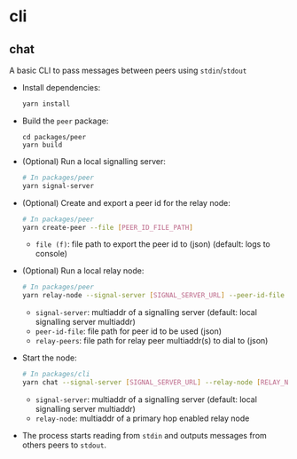 # cli

## chat

A basic CLI to pass messages between peers using `stdin`/`stdout`

* Install dependencies:

  ```bash
  yarn install
  ```

* Build the `peer` package:

  ```
  cd packages/peer
  yarn build
  ```

* (Optional) Run a local signalling server:

  ```bash
  # In packages/peer
  yarn signal-server
  ```

* (Optional) Create and export a peer id for the relay node:

  ```bash
  # In packages/peer
  yarn create-peer --file [PEER_ID_FILE_PATH]
  ```

  * `file (f)`: file path to export the peer id to (json) (default: logs to console)

* (Optional) Run a local relay node:

  ```bash
  # In packages/peer
  yarn relay-node --signal-server [SIGNAL_SERVER_URL] --peer-id-file [PEER_ID_FILE_PATH] --relay-peers [RELAY_PEERS_FILE_PATH]
  ```

  * `signal-server`: multiaddr of a signalling server (default: local signalling server multiaddr)
  * `peer-id-file`: file path for peer id to be used (json)
  * `relay-peers`: file path for relay peer multiaddr(s) to dial to (json)

* Start the node:

  ```bash
  # In packages/cli
  yarn chat --signal-server [SIGNAL_SERVER_URL] --relay-node [RELAY_NODE_URL]
  ```

  * `signal-server`: multiaddr of a signalling server (default: local signalling server multiaddr)
  * `relay-node`: multiaddr of a primary hop enabled relay node

* The process starts reading from `stdin` and outputs messages from others peers to `stdout`.

